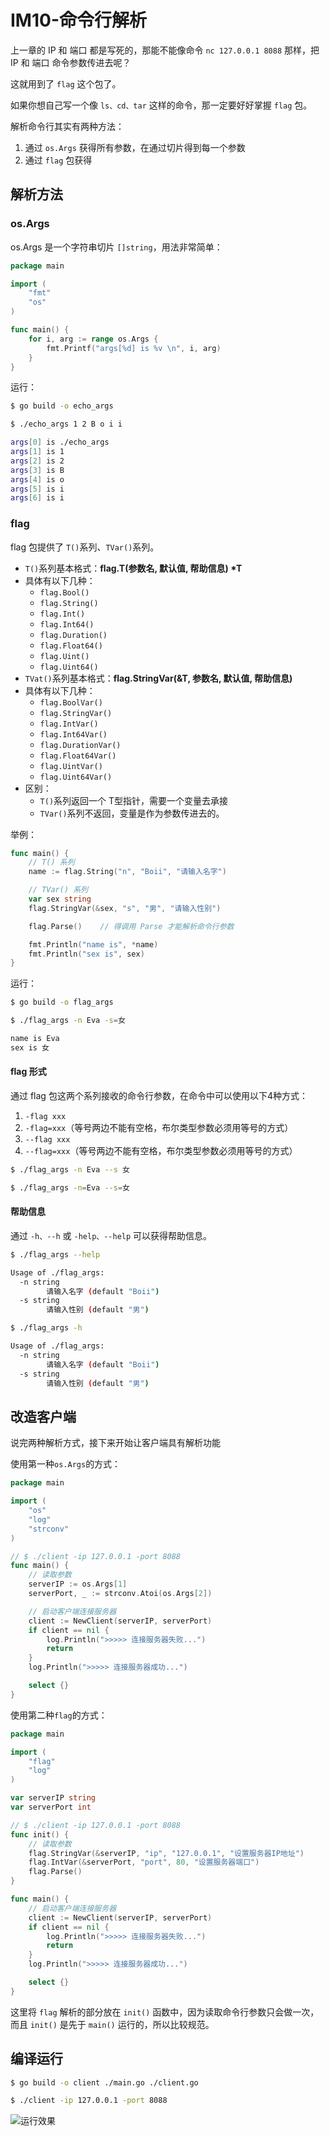 # IM10-命令行解析

上一章的 IP 和 端口 都是写死的，那能不能像命令 `nc 127.0.0.1 8088` 那样，把 IP 和 端口 命令参数传进去呢？

这就用到了 `flag` 这个包了。

如果你想自己写一个像 `ls、cd、tar` 这样的命令，那一定要好好掌握 `flag` 包。

解析命令行其实有两种方法：

1. 通过 `os.Args` 获得所有参数，在通过切片得到每一个参数
2. 通过 `flag` 包获得

## 解析方法
### os.Args

os.Args 是一个字符串切片 `[]string`，用法非常简单：

```go
package main

import (
    "fmt"
    "os"
)

func main() {
    for i, arg := range os.Args {
        fmt.Printf("args[%d] is %v \n", i, arg)
    }
}
```

运行：
```bash
$ go build -o echo_args

$ ./echo_args 1 2 B o i i

args[0] is ./echo_args
args[1] is 1
args[2] is 2
args[3] is B
args[4] is o
args[5] is i
args[6] is i
```

### flag

flag 包提供了 `T()`系列、`TVar()`系列。

- `T()`系列基本格式：**flag.T(参数名, 默认值, 帮助信息) \*T**
- 具体有以下几种：
    - `flag.Bool()`
    - `flag.String()`
    - `flag.Int()`
    - `flag.Int64()`
    - `flag.Duration()`
    - `flag.Float64()`
    - `flag.Uint()`
    - `flag.Uint64()`
- `TVat()`系列基本格式：**flag.StringVar(&T, 参数名, 默认值, 帮助信息)**
- 具体有以下几种：
    - `flag.BoolVar()`
    - `flag.StringVar()`
    - `flag.IntVar()`
    - `flag.Int64Var()`
    - `flag.DurationVar()`
    - `flag.Float64Var()`
    - `flag.UintVar()`
    - `flag.Uint64Var()`
- 区别：
    - `T()`系列返回一个 T型指针，需要一个变量去承接
    - `TVar()`系列不返回，变量是作为参数传进去的。

举例：
```go
func main() {
    // T() 系列
    name := flag.String("n", "Boii", "请输入名字")

    // TVar() 系列
    var sex string
    flag.StringVar(&sex, "s", "男", "请输入性别")

    flag.Parse()    // 得调用 Parse 才能解析命令行参数

    fmt.Println("name is", *name)
    fmt.Println("sex is", sex)
}
```

运行：
```bash
$ go build -o flag_args

$ ./flag_args -n Eva -s=女

name is Eva
sex is 女
```

#### flag 形式
通过 flag 包这两个系列接收的命令行参数，在命令中可以使用以下4种方式：

1. `-flag xxx`
2. `-flag=xxx`（等号两边不能有空格，布尔类型参数必须用等号的方式）
3. `--flag xxx`
4. `--flag=xxx`（等号两边不能有空格，布尔类型参数必须用等号的方式）

```bash
$ ./flag_args -n Eva --s 女

$ ./flag_args -n=Eva --s=女
```

#### 帮助信息

通过 `-h、--h` 或 `-help、--help` 可以获得帮助信息。

```bash
$ ./flag_args --help

Usage of ./flag_args:
  -n string
        请输入名字 (default "Boii")
  -s string
        请输入性别 (default "男")

$ ./flag_args -h

Usage of ./flag_args:
  -n string
        请输入名字 (default "Boii")
  -s string
        请输入性别 (default "男")
```

## 改造客户端
说完两种解析方式，接下来开始让客户端具有解析功能

使用第一种`os.Args`的方式：
```go
package main

import (
    "os"
    "log"
    "strconv"
)

// $ ./client -ip 127.0.0.1 -port 8088
func main() {
    // 读取参数
    serverIP := os.Args[1]
    serverPort, _ := strconv.Atoi(os.Args[2])

    // 启动客户端连接服务器
    client := NewClient(serverIP, serverPort)
    if client == nil {
        log.Println(">>>>> 连接服务器失败...")
        return
    }
    log.Println(">>>>> 连接服务器成功...")

    select {}
}
```

使用第二种`flag`的方式：
```go
package main

import (
    "flag"
    "log"
)

var serverIP string
var serverPort int

// $ ./client -ip 127.0.0.1 -port 8088
func init() {
    // 读取参数
    flag.StringVar(&serverIP, "ip", "127.0.0.1", "设置服务器IP地址")
    flag.IntVar(&serverPort, "port", 80, "设置服务器端口")
    flag.Parse()
}

func main() {
    // 启动客户端连接服务器
    client := NewClient(serverIP, serverPort)
    if client == nil {
        log.Println(">>>>> 连接服务器失败...")
        return
    }
    log.Println(">>>>> 连接服务器成功...")

    select {}
}
```
这里将 `flag` 解析的部分放在 `init()` 函数中，因为读取命令行参数只会做一次，而且 `init()` 是先于 `main()` 运行的，所以比较规范。


## 编译运行
```bash
$ go build -o client ./main.go ./client.go

$ ./client -ip 127.0.0.1 -port 8088
```

![运行效果](https://blogpicure.oss-cn-shenzhen.aliyuncs.com/blog/illustration-pic/Go/vx_images/4510027248577.png)



